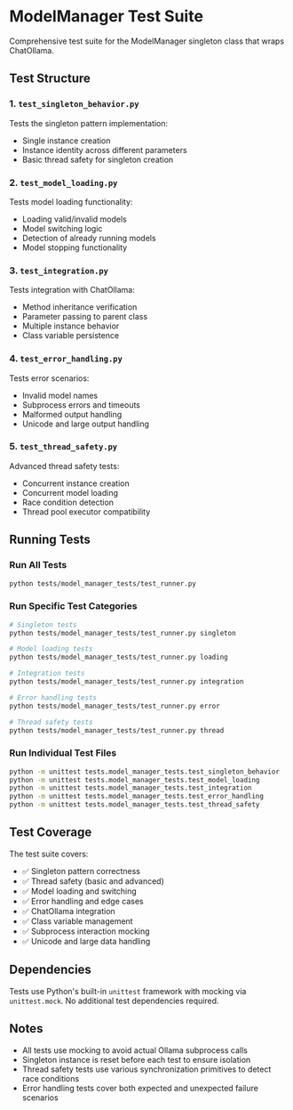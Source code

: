 # ModelManager Test Suite

Comprehensive test suite for the ModelManager singleton class that wraps ChatOllama.

## Test Structure

### 1. `test_singleton_behavior.py`
Tests the singleton pattern implementation:
- Single instance creation
- Instance identity across different parameters
- Basic thread safety for singleton creation

### 2. `test_model_loading.py`
Tests model loading functionality:
- Loading valid/invalid models
- Model switching logic
- Detection of already running models
- Model stopping functionality

### 3. `test_integration.py`
Tests integration with ChatOllama:
- Method inheritance verification
- Parameter passing to parent class
- Multiple instance behavior
- Class variable persistence

### 4. `test_error_handling.py`
Tests error scenarios:
- Invalid model names
- Subprocess errors and timeouts
- Malformed output handling
- Unicode and large output handling

### 5. `test_thread_safety.py`
Advanced thread safety tests:
- Concurrent instance creation
- Concurrent model loading
- Race condition detection
- Thread pool executor compatibility

## Running Tests

### Run All Tests
```bash
python tests/model_manager_tests/test_runner.py
```

### Run Specific Test Categories
```bash
# Singleton tests
python tests/model_manager_tests/test_runner.py singleton

# Model loading tests
python tests/model_manager_tests/test_runner.py loading

# Integration tests
python tests/model_manager_tests/test_runner.py integration

# Error handling tests
python tests/model_manager_tests/test_runner.py error

# Thread safety tests
python tests/model_manager_tests/test_runner.py thread
```

### Run Individual Test Files
```bash
python -m unittest tests.model_manager_tests.test_singleton_behavior
python -m unittest tests.model_manager_tests.test_model_loading
python -m unittest tests.model_manager_tests.test_integration
python -m unittest tests.model_manager_tests.test_error_handling
python -m unittest tests.model_manager_tests.test_thread_safety
```

## Test Coverage

The test suite covers:
- ✅ Singleton pattern correctness
- ✅ Thread safety (basic and advanced)
- ✅ Model loading and switching
- ✅ Error handling and edge cases
- ✅ ChatOllama integration
- ✅ Class variable management
- ✅ Subprocess interaction mocking
- ✅ Unicode and large data handling

## Dependencies

Tests use Python's built-in `unittest` framework with mocking via `unittest.mock`. No additional test dependencies required.

## Notes

- All tests use mocking to avoid actual Ollama subprocess calls
- Singleton instance is reset before each test to ensure isolation
- Thread safety tests use various synchronization primitives to detect race conditions
- Error handling tests cover both expected and unexpected failure scenarios